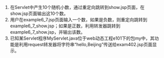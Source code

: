 1.	在Servlet中产生10个随机小数，通过重定向跳转到show.jsp页面，在show.jsp页面输出这10个数。
2.  用户在example6_7.jsp页面输入一个数，如果是负数，则重定向跳转到example6_7_show.jsp；如果是正数，利用转发器跳转到example6_7_show.jsp，并输出该数。
3. 已知某Servlet程序MyServlet.java位于web动态工程e101下的包my中，其功能是利用request转发器将字符串“hello,Beijing”传送给exam402.jsp页面显示。

